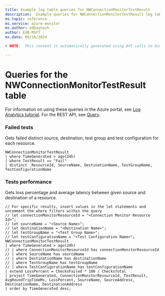 ```yaml
---
title: Example log table queries for NWConnectionMonitorTestResult
description:  Example queries for NWConnectionMonitorTestResult log table
ms.topic: reference
ms.service: azure-monitor
ms.author: edbaynash
author: EdB-MSFT
ms.date: 09/16/2024

# NOTE:  This content is automatically generated using API calls to Azure. Any edits made on these files will be overwritten in the next run of the script. 

---
```


# Queries for the NWConnectionMonitorTestResult table

For information on using these queries in the Azure portal, see [Log Analytics tutorial](/azure/azure-monitor/logs/log-analytics-tutorial). For the REST API, see [Query](/rest/api/loganalytics/query).


### Failed tests  


Gets failed distinct source, destination, test group and test configuration for each resource.  

```query
NWConnectionMonitorTestResult 
| where TimeGenerated > ago(24h) 
| where TestResult == "Fail"
| distinct _ResourceId, SourceName, DestinationName, TestGroupName, TestConfigurationName
```



### Tests performance  


Gets loss percentage and average latency between given source and destination of a resource.  

```query
// For specific results, insert values in the let statements and uncomment the where filters within the query
// let connectionMonitorResourceId = "<Connection Monitor Resource Id>";
// let sourceName = "<Source Name>";
// let destinationName = "<Destination Name>";
// let testGroupName = "<Test Group Name>";
// let testConfigurationName = "<Test Configuration Name>";
NWConnectionMonitorTestResult 
| where TimeGenerated > ago(24h) 
// | where ConnectionMonitorResourceId has connectionMonitorResourceId
// | where SourceName has sourceName
// | where DestinationName has destinationName
// | where TestGroupName has testGroupName
// | where TestConfigurationName has testConfigurationName
| extend LossPercent = ChecksFailed * 100 / ChecksTotal
| project TimeGenerated, ConnectionMonitorResourceId, TestResult, AvgRoundTripTimeMs, LossPercent, SourceName, SourceAddress, DestinationName, DestinationAddress
| order by TimeGenerated desc;
```

